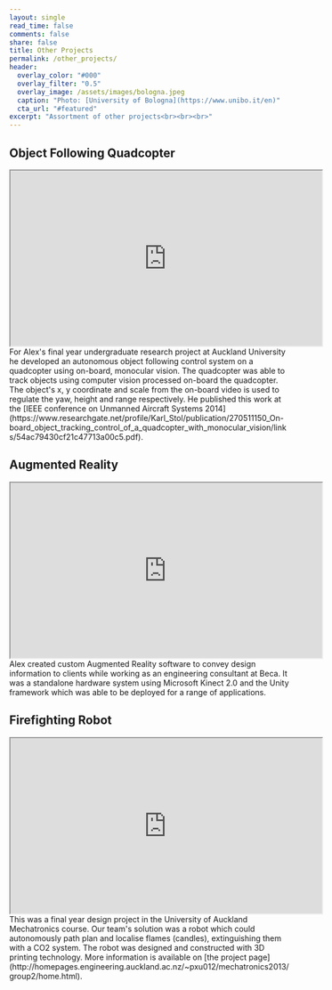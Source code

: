 ```yaml
---
layout: single
read_time: false
comments: false
share: false
title: Other Projects
permalink: /other_projects/
header:
  overlay_color: "#000"
  overlay_filter: "0.5"
  overlay_image: /assets/images/bologna.jpeg
  caption: "Photo: [University of Bologna](https://www.unibo.it/en)"
  cta_url: "#featured"
excerpt: "Assortment of other projects<br><br><br>"
---
```


## Object Following Quadcopter
<iframe width="560" height="315" src="https://www.youtube.com/embed/jDHYdiEp-eQ?color=white&theme=light"></iframe>
For Alex's final year undergraduate research project at Auckland University he developed an autonomous object following control system on a quadcopter using on-board, monocular vision. The quadcopter was able to track objects using computer vision processed on-board the quadcopter. The object's x, y coordinate and scale from the on-board video is used to regulate the yaw, height and range respectively. He published this work at the [IEEE conference on Unmanned Aircraft Systems 2014](https://www.researchgate.net/profile/Karl_Stol/publication/270511150_On-board_object_tracking_control_of_a_quadcopter_with_monocular_vision/links/54ac79430cf21c47713a00c5.pdf).

## Augmented Reality
<iframe width="560" height="315" src="https://www.youtube.com/embed/lw-LNR_bfeo?color=white&theme=light"></iframe>
Alex created custom Augmented Reality software to convey design information to clients while working as an engineering consultant at Beca. It was a standalone hardware system using Microsoft Kinect 2.0 and the Unity framework which was able to be deployed for a range of applications.

## Firefighting Robot
<iframe width="560" height="315" src="https://www.youtube.com/embed/js2hVfB0frA?color=white&theme=light"></iframe>
This was a final year design project in the University of Auckland Mechatronics course. Our team's solution was a robot which could autonomously path plan and localise flames (candles), extinguishing them with a CO2 system. The robot was designed and constructed with 3D printing technology. More information is available on [the project page](http://homepages.engineering.auckland.ac.nz/~pxu012/mechatronics2013/group2/home.html).

